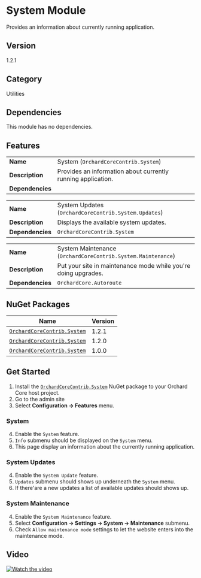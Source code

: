 # System Module

Provides an information about currently running application.

## Version

1.2.1

## Category

Utilities

## Dependencies

This module has no dependencies.

## Features

| | |
| --- | --- |
| **Name** | System (`OrchardCoreContrib.System`) |
| **Description** | Provides an information about currently running application. |
| **Dependencies** | |

| | |
| --- | --- |
| **Name** | System Updates (`OrchardCoreContrib.System.Updates`) |
| **Description** | Displays the available system updates. |
| **Dependencies** | `OrchardCoreContrib.System` |

| | |
| --- | --- |
| **Name** | System Maintenance (`OrchardCoreContrib.System.Maintenance`) |
| **Description** | Put your site in maintenance mode while you're doing upgrades. |
| **Dependencies** | `OrchardCore.Autoroute` |

## NuGet Packages

| Name | Version |
| --- | --- |
| [`OrchardCoreContrib.System`](https://www.nuget.org/packages/OrchardCoreContrib.System/1.2.1) | 1.2.1 |
| [`OrchardCoreContrib.System`](https://www.nuget.org/packages/OrchardCoreContrib.System/1.2.0) | 1.2.0 |
| [`OrchardCoreContrib.System`](https://www.nuget.org/packages/OrchardCoreContrib.System/1.0.0) | 1.0.0 |

## Get Started

1. Install the [`OrchardCoreContrib.System`](https://www.nuget.org/packages/OrchardCoreContrib.System/) NuGet package to your Orchard Core host project.
2. Go to the admin site
3. Select **Configuration -> Features** menu.

### System

4. Enable the `System` feature.
5. `Info` submenu should be displayed on the `System` menu.
6. This page display an information about the currently running application.

### System Updates

4. Enable the `System Update` feature.
5. `Updates` submenu should shows up underneath the `System` menu.
6. If there'are a new updates a list of available updates should shows up.

### System Maintenance

4. Enable the `System Maintenance` feature.
5. Select **Configuration -> Settings -> System -> Maintenance** submenu.
6. Check `Allow maintenance mode` settings to let the website enters into the maintenance mode.

## Video

[![Watch the video](https://img.youtube.com/vi/qXmE8ItThbE/maxresdefault.jpg)](https://youtu.be/qXmE8ItThbE)